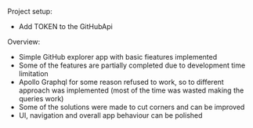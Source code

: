 Project setup:
- Add TOKEN to the GitHubApi

Overview:
- Simple GitHub explorer app with basic fieatures implemented
- Some of the features are partially completed due to development time limitation
- Apollo Graphql for some reason refused to work, so to different approach was implemented (most of the time was wasted making the queries work)
- Some of the solutions were made to cut corners and can be improved
- UI, navigation and overall app behaviour can be polished 
  
